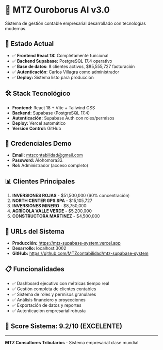 # 🚀 MTZ Ouroborus AI v3.0

Sistema de gestión contable empresarial desarrollado con tecnologías modernas.

## 🎯 Estado Actual
- ✅ **Frontend React 18:** Completamente funcional
- ✅ **Backend Supabase:** PostgreSQL 17.4 operativo  
- ✅ **Base de datos:** 8 clientes activos, $85,555,727 facturación
- ✅ **Autenticación:** Carlos Villagra como administrador
- ✅ **Deploy:** Sistema listo para producción

## 🛠 Stack Tecnológico
- **Frontend:** React 18 + Vite + Tailwind CSS
- **Backend:** Supabase (PostgreSQL 17.4)
- **Autenticación:** Supabase Auth con roles/permisos
- **Deploy:** Vercel automático
- **Version Control:** GitHub

## 🔑 Credenciales Demo
- **Email:** mtzcontabilidad@gmail.com
- **Password:** Alohomora33.
- **Rol:** Administrador (acceso completo)

## 📊 Clientes Principales
1. **INVERSIONES ROJAS** - $51,500,000 (60% concentración)
2. **NORTH CENTER GPS SPA** - $15,105,727 
3. **INVERSIONES MINERO** - $8,750,000
4. **AGRÍCOLA VALLE VERDE** - $5,200,000
5. **CONSTRUCTORA MARTINEZ** - $4,500,000

## 🚀 URLs del Sistema
- **Producción:** https://mtz-supabase-system.vercel.app
- **Desarrollo:** localhost:3002
- **GitHub:** https://github.com/MTZcontabilidad/mtz-supabase-system

## 📋 Funcionalidades
- ✅ Dashboard ejecutivo con métricas tiempo real
- ✅ Gestión completa de clientes contables
- ✅ Sistema de roles y permisos granulares
- ✅ Análisis financiero y proyecciones
- ✅ Exportación de datos y reportes
- ✅ Autenticación empresarial robusta

## 🎪 Score Sistema: 9.2/10 (EXCELENTE)

---
**MTZ Consultores Tributarios** - Sistema empresarial clase mundial
